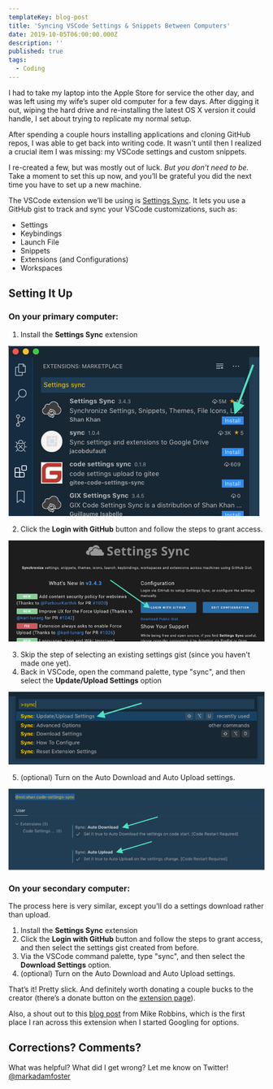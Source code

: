 ```yaml
---
templateKey: blog-post
title: 'Syncing VSCode Settings & Snippets Between Computers'
date: 2019-10-05T06:00:00.000Z
description: ''
published: true
tags:
  - Coding
---
```


I had to take my laptop into the Apple Store for service the other day, and was left using my wife’s super old computer for a few days. After digging it out, wiping the hard drive and re-installing the latest OS X version it could handle, I set about trying to replicate my normal setup.

After spending a couple hours installing applications and cloning GitHub repos, I was able to get back into writing code. It wasn't until then I realized a crucial item I was missing: my VSCode settings and custom snippets.

I re-created a few, but was mostly out of luck. *But you don’t need to be.* Take a moment to set this up now, and you’ll be grateful you did the next time you have to set up a new machine.

The VSCode extension we’ll be using is [Settings Sync](https://marketplace.visualstudio.com/items?itemName=Shan.code-settings-sync). It lets you use a GitHub gist to track and sync your VSCode customizations, such as:

- Settings
- Keybindings
- Launch File
- Snippets
- Extensions (and Configurations)
- Workspaces

## Setting It Up
### On your primary computer:
1. Install the **Settings Sync** extension
   
![Install the extension](01-install-extension.jpg)

2. Click the **Login with GitHub** button and follow the steps to grant access.

![Login with GitHub](02-login-with-github.jpg)

3. Skip the step of selecting an existing settings gist (since you haven't made one yet).
4. Back in VSCode, open the command palette, type "sync", and then select the **Update/Upload Settings** option

![Upload Settings](03-upload-settings.jpg)

5. (optional) Turn on the Auto Download and Auto Upload settings.

![Auto Sync](04-auto-sync.jpg)

### On your secondary computer:

The process here is very similar, except you'll do a settings download rather than upload.

1. Install the **Settings Sync** extension
2. Click the **Login with GitHub** button and follow the steps to grant access, and then select the settings gist created from before.
3. Via the VSCode command palette, type "sync", and then select the **Download Settings** option.
4. (optional) Turn on the Auto Download and Auto Upload settings. 

That’s it! Pretty slick. And definitely worth donating a couple bucks to the creator (there’s a donate button on the [extension page](https://marketplace.visualstudio.com/items?itemName=Shan.code-settings-sync)).

Also, a shout out to this [blog post](https://mikefrobbins.com/2019/03/21/backup-and-synchronize-vscode-settings-with-a-github-gist/) from Mike Robbins, which is the first place I ran across this extension when I started Googling for options.

## Corrections? Comments?

What was helpful? What did I get wrong? Let me know on Twitter! [@markadamfoster](https://www.twitter.com/markadamfoster)

